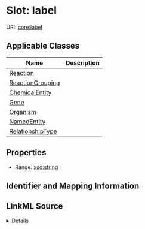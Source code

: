 # Slot: label

URI: [core:label](http://w3id.org/ontogpt/core/label)



<!-- no inheritance hierarchy -->




## Applicable Classes

| Name | Description |
| --- | --- |
[Reaction](Reaction.md) | 
[ReactionGrouping](ReactionGrouping.md) | 
[ChemicalEntity](ChemicalEntity.md) | 
[Gene](Gene.md) | 
[Organism](Organism.md) | 
[NamedEntity](NamedEntity.md) | 
[RelationshipType](RelationshipType.md) | 






## Properties

* Range: [xsd:string](xsd:string)







## Identifier and Mapping Information








## LinkML Source

<details>
```yaml
name: label
alias: label
domain_of:
- Reaction
- NamedEntity
range: string

```
</details>